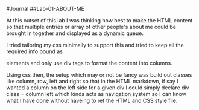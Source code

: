 #Journal
##Lab-01-ABOUT-ME

At this outset of this lab I was thinking how best to make the HTML content so that multiple entries or array of other people's about me could be brought in together and displayed as a dynamic queue.

I tried tailoring my css minimally to support this and tried to keep all the required info bound as <section></section> elements and only use div tags to format the content into columns. 

Using css then, the setup which may or not be fancy was build out classes like column, row, left and right so that in the HTML markdown, if say I wanted a column on the left side for a given div 
I could simply declare div class = column left which kinda acts as navigation system so I can know what I have done without haveing to ref the HTML and CSS style file.
